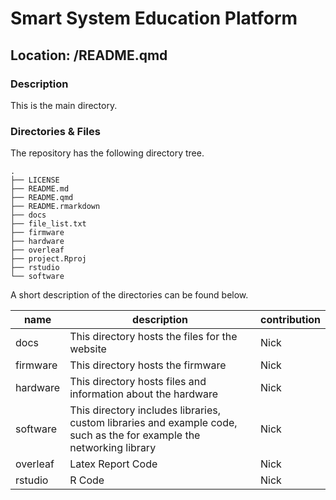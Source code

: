 

# Smart System Education Platform

## Location: /README.qmd

### Description

This is the main directory.

### Directories & Files

The repository has the following directory tree.

    .
    ├── LICENSE
    ├── README.md
    ├── README.qmd
    ├── README.rmarkdown
    ├── docs
    ├── file_list.txt
    ├── firmware
    ├── hardware
    ├── overleaf
    ├── project.Rproj
    ├── rstudio
    └── software

A short description of the directories can be found below.

| name | description | contribution |
|----|----|----|
| docs | This directory hosts the files for the website | Nick |
| firmware | This directory hosts the firmware | Nick |
| hardware | This directory hosts files and information about the hardware | Nick |
| software | This directory includes libraries, custom libraries and example code, such as the for example the networking library | Nick |
| overleaf | Latex Report Code | Nick |
| rstudio | R Code | Nick |
